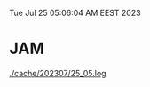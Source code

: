 Tue Jul 25 05:06:04 AM EEST 2023
# JAM
<a href='./cache/202307/25_05.log'>./cache/202307/25_05.log</a>
